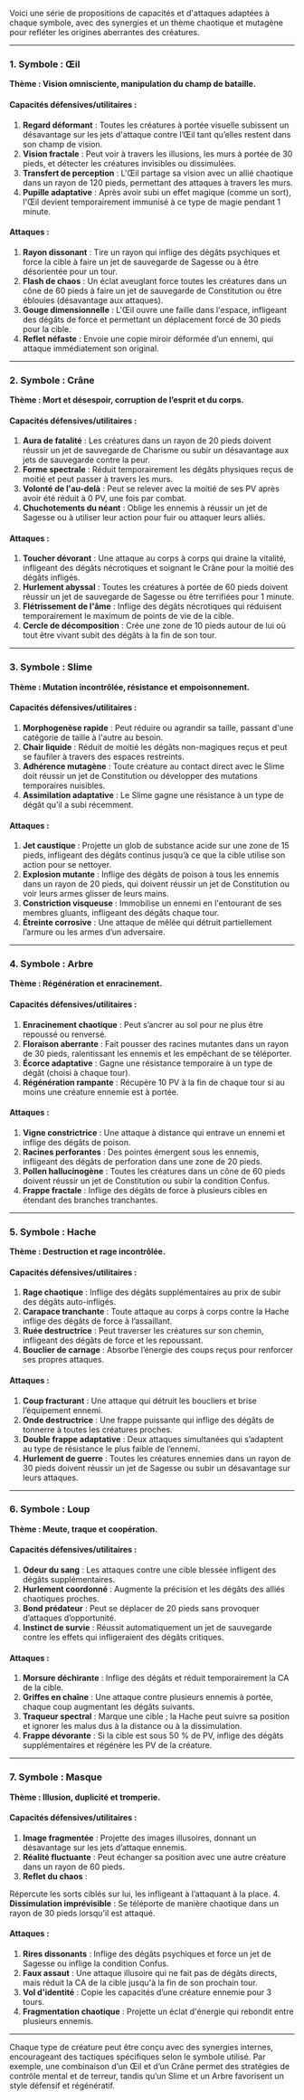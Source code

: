 
Voici une série de propositions de capacités et d'attaques adaptées à chaque symbole, avec des synergies et un thème chaotique et mutagène pour refléter les origines aberrantes des créatures.

---

### 1. **Symbole : Œil**

**Thème : Vision omnisciente, manipulation du champ de bataille.**

#### Capacités défensives/utilitaires :

1. **Regard déformant** : Toutes les créatures à portée visuelle subissent un désavantage sur les jets d'attaque contre l’Œil tant qu’elles restent dans son champ de vision.
2. **Vision fractale** : Peut voir à travers les illusions, les murs à portée de 30 pieds, et détecter les créatures invisibles ou dissimulées.
3. **Transfert de perception** : L'Œil partage sa vision avec un allié chaotique dans un rayon de 120 pieds, permettant des attaques à travers les murs.
4. **Pupille adaptative** : Après avoir subi un effet magique (comme un sort), l'Œil devient temporairement immunisé à ce type de magie pendant 1 minute.

#### Attaques :

1. **Rayon dissonant** : Tire un rayon qui inflige des dégâts psychiques et force la cible à faire un jet de sauvegarde de Sagesse ou à être désorientée pour un tour.
2. **Flash de chaos** : Un éclat aveuglant force toutes les créatures dans un cône de 60 pieds à faire un jet de sauvegarde de Constitution ou être éblouies (désavantage aux attaques).
3. **Gouge dimensionnelle** : L'Œil ouvre une faille dans l'espace, infligeant des dégâts de force et permettant un déplacement forcé de 30 pieds pour la cible.
4. **Reflet néfaste** : Envoie une copie miroir déformée d’un ennemi, qui attaque immédiatement son original.

---

### 2. **Symbole : Crâne**

**Thème : Mort et désespoir, corruption de l’esprit et du corps.**

#### Capacités défensives/utilitaires :

1. **Aura de fatalité** : Les créatures dans un rayon de 20 pieds doivent réussir un jet de sauvegarde de Charisme ou subir un désavantage aux jets de sauvegarde contre la peur.
2. **Forme spectrale** : Réduit temporairement les dégâts physiques reçus de moitié et peut passer à travers les murs.
3. **Volonté de l'au-delà** : Peut se relever avec la moitié de ses PV après avoir été réduit à 0 PV, une fois par combat.
4. **Chuchotements du néant** : Oblige les ennemis à réussir un jet de Sagesse ou à utiliser leur action pour fuir ou attaquer leurs alliés.

#### Attaques :

1. **Toucher dévorant** : Une attaque au corps à corps qui draine la vitalité, infligeant des dégâts nécrotiques et soignant le Crâne pour la moitié des dégâts infligés.
2. **Hurlement abyssal** : Toutes les créatures à portée de 60 pieds doivent réussir un jet de sauvegarde de Sagesse ou être terrifiées pour 1 minute.
3. **Flétrissement de l'âme** : Inflige des dégâts nécrotiques qui réduisent temporairement le maximum de points de vie de la cible.
4. **Cercle de décomposition** : Crée une zone de 10 pieds autour de lui où tout être vivant subit des dégâts à la fin de son tour.

---

### 3. **Symbole : Slime**

**Thème : Mutation incontrôlée, résistance et empoisonnement.**

#### Capacités défensives/utilitaires :

1. **Morphogenèse rapide** : Peut réduire ou agrandir sa taille, passant d'une catégorie de taille à l'autre au besoin.
2. **Chair liquide** : Réduit de moitié les dégâts non-magiques reçus et peut se faufiler à travers des espaces restreints.
3. **Adhérence mutagène** : Toute créature au contact direct avec le Slime doit réussir un jet de Constitution ou développer des mutations temporaires nuisibles.
4. **Assimilation adaptative** : Le Slime gagne une résistance à un type de dégât qu’il a subi récemment.

#### Attaques :

1. **Jet caustique** : Projette un glob de substance acide sur une zone de 15 pieds, infligeant des dégâts continus jusqu’à ce que la cible utilise son action pour se nettoyer.
2. **Explosion mutante** : Inflige des dégâts de poison à tous les ennemis dans un rayon de 20 pieds, qui doivent réussir un jet de Constitution ou voir leurs armes glisser de leurs mains.
3. **Constriction visqueuse** : Immobilise un ennemi en l'entourant de ses membres gluants, infligeant des dégâts chaque tour.
4. **Étreinte corrosive** : Une attaque de mêlée qui détruit partiellement l’armure ou les armes d’un adversaire.

---

### 4. **Symbole : Arbre**

**Thème : Régénération et enracinement.**

#### Capacités défensives/utilitaires :

1. **Enracinement chaotique** : Peut s’ancrer au sol pour ne plus être repoussé ou renversé.
2. **Floraison aberrante** : Fait pousser des racines mutantes dans un rayon de 30 pieds, ralentissant les ennemis et les empêchant de se téléporter.
3. **Écorce adaptative** : Gagne une résistance temporaire à un type de dégât (choisi à chaque tour).
4. **Régénération rampante** : Récupère 10 PV à la fin de chaque tour si au moins une créature ennemie est à portée.

#### Attaques :

1. **Vigne constrictrice** : Une attaque à distance qui entrave un ennemi et inflige des dégâts de poison.
2. **Racines perforantes** : Des pointes émergent sous les ennemis, infligeant des dégâts de perforation dans une zone de 20 pieds.
3. **Pollen hallucinogène** : Toutes les créatures dans un cône de 60 pieds doivent réussir un jet de Constitution ou subir la condition Confus.
4. **Frappe fractale** : Inflige des dégâts de force à plusieurs cibles en étendant des branches tranchantes.

---

### 5. **Symbole : Hache**

**Thème : Destruction et rage incontrôlée.**

#### Capacités défensives/utilitaires :

1. **Rage chaotique** : Inflige des dégâts supplémentaires au prix de subir des dégâts auto-infligés.
2. **Carapace tranchante** : Toute attaque au corps à corps contre la Hache inflige des dégâts de force à l’assaillant.
3. **Ruée destructrice** : Peut traverser les créatures sur son chemin, infligeant des dégâts de force et les repoussant.
4. **Bouclier de carnage** : Absorbe l’énergie des coups reçus pour renforcer ses propres attaques.

#### Attaques :

1. **Coup fracturant** : Une attaque qui détruit les boucliers et brise l’équipement ennemi.
2. **Onde destructrice** : Une frappe puissante qui inflige des dégâts de tonnerre à toutes les créatures proches.
3. **Double frappe adaptative** : Deux attaques simultanées qui s’adaptent au type de résistance le plus faible de l’ennemi.
4. **Hurlement de guerre** : Toutes les créatures ennemies dans un rayon de 30 pieds doivent réussir un jet de Sagesse ou subir un désavantage sur leurs attaques.

---

### 6. **Symbole : Loup**

**Thème : Meute, traque et coopération.**

#### Capacités défensives/utilitaires :

1. **Odeur du sang** : Les attaques contre une cible blessée infligent des dégâts supplémentaires.
2. **Hurlement coordonné** : Augmente la précision et les dégâts des alliés chaotiques proches.
3. **Bond prédateur** : Peut se déplacer de 20 pieds sans provoquer d’attaques d’opportunité.
4. **Instinct de survie** : Réussit automatiquement un jet de sauvegarde contre les effets qui infligeraient des dégâts critiques.

#### Attaques :

1. **Morsure déchirante** : Inflige des dégâts et réduit temporairement la CA de la cible.
2. **Griffes en chaîne** : Une attaque contre plusieurs ennemis à portée, chaque coup augmentant les dégâts suivants.
3. **Traqueur spectral** : Marque une cible ; la Hache peut suivre sa position et ignorer les malus dus à la distance ou à la dissimulation.
4. **Frappe dévorante** : Si la cible est sous 50 % de PV, inflige des dégâts supplémentaires et régénère les PV de la créature.

---

### 7. **Symbole : Masque**

**Thème : Illusion, duplicité et tromperie.**

#### Capacités défensives/utilitaires :

1. **Image fragmentée** : Projette des images illusoires, donnant un désavantage sur les jets d’attaque ennemis.
2. **Réalité fluctuante** : Peut échanger sa position avec une autre créature dans un rayon de 60 pieds.
3. **Reflet du chaos** :

Répercute les sorts ciblés sur lui, les infligeant à l’attaquant à la place. 4. **Dissimulation imprévisible** : Se téléporte de manière chaotique dans un rayon de 30 pieds lorsqu'il est attaqué.

#### Attaques :

1. **Rires dissonants** : Inflige des dégâts psychiques et force un jet de Sagesse ou inflige la condition Confus.
2. **Faux assaut** : Une attaque illusoire qui ne fait pas de dégâts directs, mais réduit la CA de la cible jusqu'à la fin de son prochain tour.
3. **Vol d'identité** : Copie les capacités d’une créature ennemie pour 3 tours.
4. **Fragmentation chaotique** : Projette un éclat d'énergie qui rebondit entre plusieurs ennemis.

---

Chaque type de créature peut être conçu avec des synergies internes, encourageant des tactiques spécifiques selon le symbole utilisé. Par exemple, une combinaison d’un Œil et d’un Crâne permet des stratégies de contrôle mental et de terreur, tandis qu’un Slime et un Arbre favorisent un style défensif et régénératif.